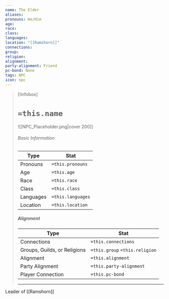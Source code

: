 ```yaml
---
name: The Elder
aliases: 
pronouns: He/Him
age: 
race: 
class: 
languages: 
location: "[[Ramshorn]]"
connections: 
group: 
religion:
alignment: 
party-alignment: Friend
pc-bond: None
tags: NPC
icon: npc
---
```

> [!infobox]
> # `=this.name` 
> ![[NPC_Placeholder.png|cover 200]]
> ###### Basic Information
> | Type | Stat |
> | ---- | ---- |
> | Pronouns | `=this.pronouns` |
> | Age | `=this.age` |
> |  Race | `=this.race` |
> |  Class    | `=this.class`   |
> |  Languages | `=this.languages` |
> | Location | `=this.location` |
>
> ##### Alignment
> | Type | Stat |
> | ---- | ---- |
> | Connections| `=this.connections` |
> | Groups, Guilds, or Religions | `=this.group` `=this.religion`|
> | Alignment| `=this.alignment` |
> | Party Alignment| `=this.party-alignment` |
> | Player Connection| `=this.pc-bond` |
> ---

Leader of [[Ramshorn]]
